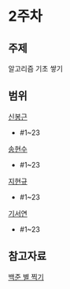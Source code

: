 # 2주차

## 주제

알고리즘 기초 쌓기

## 범위

[신봉근](./shin)

- #1~23

[송현수](./song)

- #1~23

[지현규](./ji)

- #1~23

[기서연](./ki)

- #1~23

## 참고자료

[백준 별 찍기](https://www.acmicpc.net/workbook/view/20)
